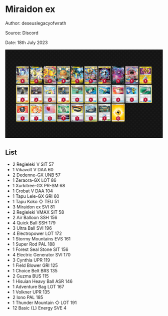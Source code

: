 # Miraidon ex

Author: deseuslegacyofwrath

Source: Discord

Date: 18th July 2023

![decklist](../../images/PAL/Miraidon%20ex/9-%20Miraidon%20ex.png)

## List

* 2 Regieleki V SIT 57
* 1 Vikavolt V DAA 60
* 2 Dedenne-GX UNB 57
* 1 Zeraora-GX LOT 86
* 1 Xurkitree-GX PR-SM 68
* 1 Crobat V DAA 104
* 1 Tapu Lele-GX GRI 60
* 1 Tapu Koko ◇ TEU 51
* 3 Miraidon ex SVI 81
* 2 Regieleki VMAX SIT 58
* 2 Air Balloon SSH 156
* 4 Quick Ball SSH 179
* 3 Ultra Ball SVI 196
* 4 Electropower LOT 172
* 1 Stormy Mountains EVS 161
* 1 Super Rod PAL 188
* 1 Forest Seal Stone SIT 156
* 4 Electric Generator SVI 170
* 3 Cynthia UPR 119
* 1 Field Blower GRI 125
* 1 Choice Belt BRS 135
* 2 Guzma BUS 115
* 1 Hisuian Heavy Ball ASR 146
* 1 Adventure Bag LOT 167
* 1 Volkner UPR 135
* 2 Iono PAL 185
* 1 Thunder Mountain ◇ LOT 191
* 12 Basic {L} Energy SVE 4
